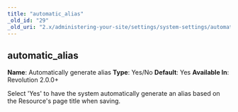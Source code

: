 ```yaml
---
title: "automatic_alias"
_old_id: "29"
_old_uri: "2.x/administering-your-site/settings/system-settings/automatic_alias"
---
```


## automatic\_alias

**Name**: Automatically generate alias
**Type**: Yes/No
**Default**: Yes
**Available In**: Revolution 2.0.0+

Select 'Yes' to have the system automatically generate an alias based on the Resource's page title when saving.